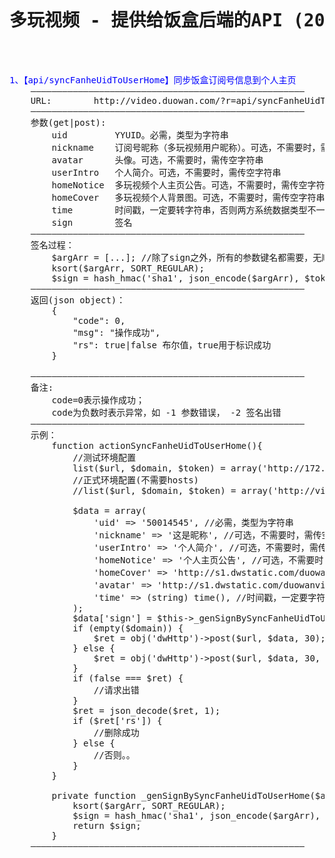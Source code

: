 <pre>

<h1><center>多玩视频 - 提供给饭盒后端的API (20170313)</center></h1>


<font color="blue">1、【api/syncFanheUidToUserHome】同步饭盒订阅号信息到个人主页</font>
	————————————————————————————————————————————————————
	URL:		http://video.duowan.com/?r=api/syncFanheUidToUserHome
	————————————————————————————————————————————————————
	参数(get|post):
		uid         YYUID。必需，类型为字符串
        nickname    订阅号昵称（多玩视频用户昵称）。可选，不需要时，需传空字符串
        avatar      头像。可选，不需要时，需传空字符串
        userIntro   个人简介。可选，不需要时，需传空字符串
        homeNotice  多玩视频个人主页公告。可选，不需要时，需传空字符串
        homeCover   多玩视频个人背景图。可选，不需要时，需传空字符串
        time        时间戳，一定要转字符串，否则两方系统数据类型不一致
        sign        签名
	————————————————————————————————————————————————————
    签名过程：
        $argArr = [...]; //除了sign之外，所有的参数键名都需要，无顺序放置要求
        ksort($argArr, SORT_REGULAR);
        $sign = hash_hmac('sha1', json_encode($argArr), $token);
    ————————————————————————————————————————————————————
	返回(json object)：
        {
            "code": 0,
            "msg": "操作成功",
            "rs": true|false 布尔值，true用于标识成功
        }

	————————————————————————————————————————————————————
	备注: 
		code=0表示操作成功；
        code为负数时表示异常，如 -1 参数错误， -2 签名出错
	————————————————————————————————————————————————————
	示例：
        function actionSyncFanheUidToUserHome(){
            //测试环境配置
            list($url, $domain, $token) = array('http://172.16.12.111/?r=api/syncFanheUidToUserHome', 'video.duowan.com', '9b1b3cdfcf5ec35a631c29ac210c25ef4fc9bd8d');
            //正式环境配置(不需要hosts)
            //list($url, $domain, $token) = array('http://video.duowan.com/?r=api/syncFanheUidToUserHome', '', '9b1b3cdfcf5ec35a631c29ac210c25ef4fc9bd8d');

            $data = array(
                'uid' => '50014545', //必需，类型为字符串
                'nickname' => '这是昵称', //可选，不需要时，需传空字符串
                'userIntro' => '个人简介', //可选，不需要时，需传空字符串
                'homeNotice' => '个人主页公告', //可选，不需要时，需传空字符串
                'homeCover' => 'http://s1.dwstatic.com/duowanvideo/20170313/20/1225823.gif', //可选，不需要时，需传空字符串
                'avatar' => 'http://s1.dwstatic.com/duowanvideo/20170313/20/1225823.gif', //可选，不需要时，需传空字符串
                'time' => (string) time(), //时间戳，一定要字符串，否则两方系统数据类型不一致
            );
            $data['sign'] = $this->_genSignBySyncFanheUidToUserHome($data, $token);
            if (empty($domain)) {
                $ret = obj('dwHttp')->post($url, $data, 30);
            } else {
                $ret = obj('dwHttp')->post($url, $data, 30, "Host: {$domain}");
            }
            if (false === $ret) {
                //请求出错
            }
            $ret = json_decode($ret, 1);
            if ($ret['rs']) {
                //删除成功
            } else {
                //否则。。
            }
        }

        private function _genSignBySyncFanheUidToUserHome($argArr, $token){
            ksort($argArr, SORT_REGULAR);
            $sign = hash_hmac('sha1', json_encode($argArr), $token);
            return $sign;
        }
	————————————————————————————————————————————————————





